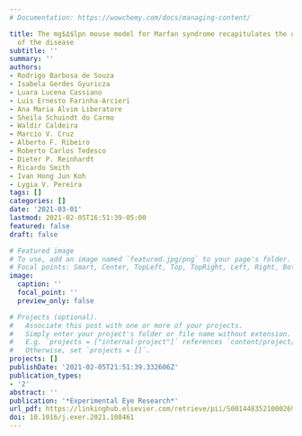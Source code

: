 ```yaml
---
# Documentation: https://wowchemy.com/docs/managing-content/

title: The mg$Δ$lpn mouse model for Marfan syndrome recapitulates the ocular phenotypes
  of the disease
subtitle: ''
summary: ''
authors:
- Rodrigo Barbosa de Souza
- Isabela Gerdes Gyuricza
- Luara Lucena Cassiano
- Luis Ernesto Farinha-Arcieri
- Ana Maria Alvim Liberatore
- Sheila Schuindt do Carmo
- Waldir Caldeira
- Marcio V. Cruz
- Alberto F. Ribeiro
- Roberto Carlos Tedesco
- Dieter P. Reinhardt
- Ricardo Smith
- Ivan Hong Jun Koh
- Lygia V. Pereira
tags: []
categories: []
date: '2021-03-01'
lastmod: 2021-02-05T16:51:39-05:00
featured: false
draft: false

# Featured image
# To use, add an image named `featured.jpg/png` to your page's folder.
# Focal points: Smart, Center, TopLeft, Top, TopRight, Left, Right, BottomLeft, Bottom, BottomRight.
image:
  caption: ''
  focal_point: ''
  preview_only: false

# Projects (optional).
#   Associate this post with one or more of your projects.
#   Simply enter your project's folder or file name without extension.
#   E.g. `projects = ["internal-project"]` references `content/project/deep-learning/index.md`.
#   Otherwise, set `projects = []`.
projects: []
publishDate: '2021-02-05T21:51:39.332606Z'
publication_types:
- '2'
abstract: ''
publication: '*Experimental Eye Research*'
url_pdf: https://linkinghub.elsevier.com/retrieve/pii/S0014483521000269
doi: 10.1016/j.exer.2021.108461
---
```

